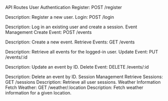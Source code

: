 API Routes
User Authentication
Register: POST /register

Description: Register a new user.
Login: POST /login

Description: Log in an existing user and create a session.
Event Management
Create Event: POST /events

Description: Create a new event.
Retrieve Events: GET /events

Description: Retrieve all events for the logged-in user.
Update Event: PUT /events/:id

Description: Update an event by ID.
Delete Event: DELETE /events/:id

Description: Delete an event by ID.
Session Management
Retrieve Sessions: GET /sessions
Description: Retrieve all user sessions.
Weather Information
Fetch Weather: GET /weather/:location
Description: Fetch weather information for a given location.